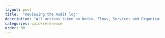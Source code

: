 ```yaml
---
layout: post
title:  "Reviewing the Audit log"
description: "All actions taken on Nodes, Flows, Services and Organization are persisted in the Audit log."
categories: quickreference
order: 30
---
```

